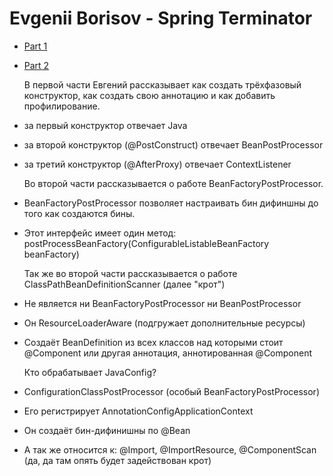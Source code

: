 # Evgenii Borisov - Spring Terminator

* [Part 1](https://www.youtube.com/watch?v=BmBr5diz8WA)

* [Part 2](https://www.youtube.com/watch?v=cou_qomYLNU&t=9s)

   В первой части Евгений рассказывает как создать трёхфазовый конструктор, как создать свою аннотацию и как добавить
профилирование.
* за первый конструктор отвечает Java
* за второй конструктор (@PostConstruct) отвечает BeanPostProcessor
* за третий конструктор (@AfterProxy) отвечает ContextListener

   Во второй части рассказывается о работе BeanFactoryPostProcessor.
* BeanFactoryPostProcessor позволяет настраивать бин дифиншны до того как создаются бины.
* Этот интерфейс имеет один метод: postProcessBeanFactory(ConfigurableListableBeanFactory beanFactory)

   Так же во второй части рассказывается о работе ClassPathBeanDefinitionScanner (далее "крот")
* Не является ни BeanFactoryPostProcessor ни BeanPostProcessor
* Он ResourceLoaderAware (подгружает дополнительные ресурсы)
* Создаёт BeanDefinition из всех классов над которыми стоит @Component или другая аннотация, аннотированная @Component

   Кто обрабатывает JavaConfig?
* ConfigurationClassPostProcessor (особый BeanFactoryPostProcessor)
* Его регистрирует AnnotationConfigApplicationContext
* Он создаёт бин-дифинишны по @Bean
* А так же относится к: @Import, @ImportResource, @ComponentScan (да, да там опять будет задействован крот)
